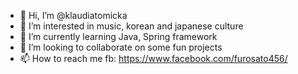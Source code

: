 - 👋 Hi, I’m @klaudiatomicka
- 👀 I’m interested in music, korean and japanese culture
- 🌱 I’m currently learning Java, Spring framework  
- 💞️ I’m looking to collaborate on some fun projects
- 📫 How to reach me fb: https://www.facebook.com/furosato456/

